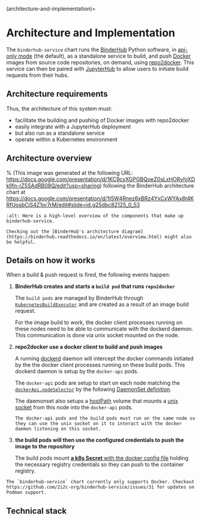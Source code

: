 (architecture-and-implementation)=

# Architecture and Implementation

The `binderhub-service` chart runs the [BinderHub] Python software, in [api-only mode](https://binderhub.readthedocs.io/en/latest/reference/app.html#binderhub.app.BinderHub.enable_api_only_mode) (the default), as a standalone service to build, and push [Docker] images from source code repositories, on demand, using [repo2docker]. This service can then be paired with [JupyterHub] to allow users to initiate build requests from their hubs.

## Architecture requirements

Thus, the architecture of this system must:

- facilitate the building and pushing of Docker images with repo2docker
- easily integrate with a JupyterHub deployment
- but also run as a standalone service
- operate within a Kubernetes environment

## Architecture overview

% (This image was generated at the following URL: https://docs.google.com/presentation/d/1KC9cyXGPGBQoeZ0sLxHORyhjXDklIfn-rZ5SAdRB08Q/edit?usp=sharing) following the BinderHub architecture chart at https://docs.google.com/presentation/d/1t5W4Rnez6xBRz4YxCxWYAx8t4KRfUosbCjS4Z1or7rM/edit#slide=id.g25dbc82125_0_53

```{figure} ../_static/images/binderhub-service-diagram.png
:alt: Here is a high-level overview of the components that make up binderhub-service.
```

```{tip}
Checking out the [BinderHub's architecture diagram](https://binderhub.readthedocs.io/en/latest/overview.html) might also be helpful.
```

## Details on how it works

When a build & push request is fired, the following events happen:

1. **BinderHub creates and starts a `build pod` that runs `repo2docker`**

   The `build pods` are managed by BinderHub through [`KubernetesBuildExecutor`](https://github.com/jupyterhub/binderhub/blob/7f8b6c3137a6f8e66e6c193ee81d32bcf0826a6e/binderhub/build.py#L222-L242) and are created as a result of an image build request.

   For the image build to work, the docker client processes running on these nodes need to be able to communicate with the dockerd daemon. This communication is done via unix socket mounted on the node.

2. **repo2docker use a docker client to build and push images**

   A running [dockerd](https://docs.docker.com/engine/reference/commandline/dockerd/) daemon will intercept the docker commands initiated by the the docker client processes running on these build pods. This dockerd daemon is setup by the `docker-api` pods.

   The `docker-api` pods are setup to start on each node matching the [`dockerApi.nodeSelector`](https://github.com/2i2c-org/binderhub-service/blob/308965029a901993293539f159c66d15b767e8c8/binderhub-service/values.yaml#L131) by the following [DaemonSet definition](https://github.com/2i2c-org/binderhub-service/blob/main/binderhub-service/templates/docker-api/daemonset.yaml).

   The daemonset also setups a [hostPath](https://kubernetes.io/docs/concepts/storage/volumes/#hostpath) volume that mounts a [unix socket](https://man7.org/linux/man-pages/man7/unix.7.html) from this node into the `docker-api` pods.

   ```{important}
   The docker-api pods and the build pods must run on the same node so they can use the unix socket on it to interact with the docker daemon listening on this socket.
   ```

3. **the build pods will then use the configured credentials to push the image to the repository**

   The build pods mount [**a k8s Secret** with the docker config file](https://github.com/2i2c-org/binderhub-service/blob/308965029a901993293539f159c66d15b767e8c8/binderhub-service/templates/build-pods-docker-config/secret.yaml) holding the necessary registry credentials so they can push to the container registry.

```{warning}
The `binderhub-service` chart currently only supports Docker. Checkout https://github.com/2i2c-org/binderhub-service/issues/31 for updates on Podman support.
```

## Technical stack

[BinderHub]: https://binderhub.readthedocs.io/en/latest/index.html
[JupyterHub]: https://jupyterhub.readthedocs.io/en/stable/
[jupyterhub rbac]: https://jupyterhub.readthedocs.io/en/stable/rbac/index.html
[readthedocs]: https://readthedocs.org/
[sphinx]: https://www.sphinx-doc.org/en/master/
[sphinx-book-theme]: https://sphinx-book-theme.readthedocs.io/en/stable/
[myst-parser]: https://myst-parser.readthedocs.io/en/stable/
[github actions]: https://github.com/features/actions
[repo2docker]: https://github.com/jupyterhub/repo2docker
[Docker]: https://binderhub.readthedocs.io/en/latest/index.html
